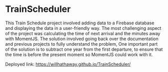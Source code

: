 # TrainScheduler

This Train Schedule project involved adding data to a Firebase database and displaying the data in a user-friendly way. The most challenging aspect of the project was calculating the time of next arrival and the minutes away with MomentJS. The solution involved going back over the documentation and previous projects to fully understand the problem, One important part of the solution is to subtract one year from the first departure, to ensure that the time is before the present moment so MomentJS could work with it.

Deployed link: https://willhathaway.github.io/TrainScheduler/
